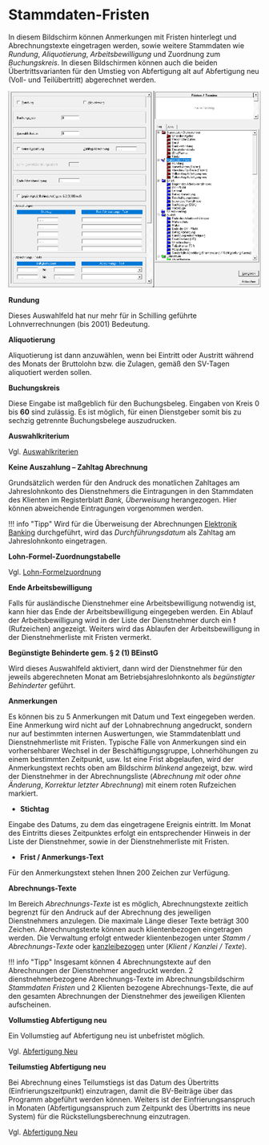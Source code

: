 # Stammdaten-Fristen

In diesem Bildschirm können Anmerkungen mit Fristen hinterlegt und Abrechnungstexte eingetragen werden, sowie weitere Stammdaten wie *Rundung*, *Aliquotierung*, *Arbeitsbewilligung* und Zuordnung zum *Buchungskreis*. In diesen Bildschirmen können auch die beiden Übertrittsvarianten für den Umstieg von Abfertigung alt auf Abfertigung neu (Voll- und Teilübertritt) abgerechnet werden.

![Image](<img/image54.png>)

**Rundung**

Dieses Auswahlfeld hat nur mehr für in Schilling geführte Lohnverrechnungen (bis 2001) Bedeutung.

**Aliquotierung**

Aliquotierung ist dann anzuwählen, wenn bei Eintritt oder Austritt während des Monats der Bruttolohn bzw. die Zulagen, gemäß den SV-Tagen aliquotiert werden sollen.

**Buchungskreis**

Diese Eingabe ist maßgeblich für den Buchungsbeleg. Eingaben von Kreis 0 bis **60** sind zulässig. Es ist möglich, für einen Dienstgeber somit bis zu sechzig getrennte Buchungsbelege auszudrucken.

**Auswahlkriterium**

Vgl. [Auswahlkriterien](../Auswahlkriterien.md)

**Keine Auszahlung – Zahltag Abrechnung**

Grundsätzlich werden für den Andruck des monatlichen Zahltages am Jahreslohnkonto des Dienstnehmers die Eintragungen in den Stammdaten des Klienten im Registerblatt *Bank, Überweisung* herangezogen. Hier können abweichende Eintragungen vorgenommen werden.

!!! info "Tipp"
    Wird für die Überweisung der Abrechnungen [Elektronik Banking](../Elektronic%20Banking%20SEPA/Elektronic%20Banking%20Abrechnungen%20Inland.md) durchgeführt, wird das *Durchführungsdatum* als Zahltag am Jahreslohnkonto eingetragen.

**Lohn-Formel-Zuordnungstabelle**

Vgl. [Lohn-Formelzuordnung](../Lohnformeln/Verwaltung%20der%20Lohnformeln%20innerhalb%20eines%20Klienten/Lohnformel%20Zuordnung.md)

**Ende Arbeitsbewilligung**

Falls für ausländische Dienstnehmer eine Arbeitsbewilligung notwendig ist, kann hier das Ende der Arbeitsbewilligung eingegeben werden. Ein Ablauf der Arbeitsbewilligung wird in der Liste der Dienstnehmer durch ein **!** (Rufzeichen) angezeigt. Weiters wird das Ablaufen der Arbeitsbewilligung in der Dienstnehmerliste mit Fristen vermerkt.

**Begünstigte Behinderte gem. § 2 (1) BEinstG**

Wird dieses Auswahlfeld aktiviert, dann wird der Dienstnehmer für den jeweils abgerechneten Monat am Betriebsjahreslohnkonto als *begünstigter Behinderter* geführt.

**Anmerkungen**

Es können bis zu 5 Anmerkungen mit Datum und Text eingegeben werden. Eine Anmerkung wird nicht auf der Lohnabrechnung angedruckt, sondern nur auf bestimmten internen Auswertungen, wie Stammdatenblatt und Dienstnehmerliste mit Fristen. Typische Fälle von Anmerkungen sind ein vorhersehbarer Wechsel in der Beschäftigungsgruppe, Lohnerhöhungen zu einem bestimmten Zeitpunkt, usw. Ist eine Frist abgelaufen, wird der Anmerkungstext rechts oben am Bildschirm *blinkend* angezeigt, bzw. wird der Dienstnehmer in der Abrechnungsliste (*Abrechnung mit* oder *ohne Änderung*, *Korrektur letzter Abrechnung*) mit einem roten Rufzeichen markiert.

- **Stichtag**

Eingabe des Datums, zu dem das eingetragene Ereignis eintritt. Im Monat des Eintritts dieses Zeitpunktes erfolgt ein entsprechender Hinweis in der Liste der Dienstnehmer, sowie in der Dienstnehmerliste mit Fristen.

- **Frist / Anmerkungs-Text**

Für den Anmerkungstext stehen Ihnen 200 Zeichen zur Verfügung.

**Abrechnungs-Texte**

Im Bereich *Abrechnungs-Texte* ist es möglich, Abrechnungstexte zeitlich begrenzt für den Andruck auf der Abrechnung des jeweiligen Dienstnehmers anzulegen. Die maximale Länge dieser Texte beträgt 300 Zeichen. Abrechnungstexte können auch klientenbezogen eingetragen werden. Die Verwaltung erfolgt entweder klientenbezogen unter *Stamm / Abrechnungs-Texte* oder [kanzleibezogen](../Kanzleitexte%20und%20Kanzleilohnkontenpläne/Kanzleitexte.md) unter (*Klient / Kanzlei / Texte*).

!!! info "Tipp"
    Insgesamt können 4 Abrechnungstexte auf den Abrechnungen der Dienstnehmer ange­druckt werden. 2 dienstnehmerbezogene Abrechnungs-Texte im Abrechnungsbildschirm *Stammdaten* *Fristen* und 2 Klienten bezogene Abrechnungs-Texte, die auf den gesamten Abrechnungen der Dienstnehmer des jeweiligen Klienten aufscheinen.

**Vollumstieg Abfertigung neu**

Ein Vollumstieg auf Abfertigung neu ist unbefristet möglich.

Vgl. [Abfertigung Neu](../Abfertigung%20Neu/Bestehende%20Dienstverhältnisse%20-%20Umstiegsmöglichkeiten.md)

**Teilumstieg Abfertigung neu**

Bei Abrechnung eines Teilumstiegs ist das Datum des Übertritts (Einfrierungszeitpunkt) einzutragen, damit die BV-Beiträge über das Programm abgeführt werden können. Weiters ist der Einfrierungsanspruch in Monaten (Abfertigungsanspruch zum Zeitpunkt des Übertritts ins neue System) für die Rückstellungsberechnung einzutragen.

Vgl. [Abfertigung Neu](../Abfertigung%20Neu/Bestehende%20Dienstverhältnisse%20-%20Umstiegsmöglichkeiten.md)